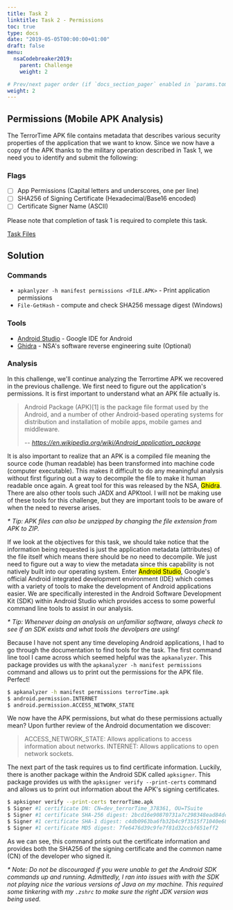 ```yaml
---
title: Task 2
linktitle: Task 2 - Permissions
toc: true
type: docs
date: "2019-05-05T00:00:00+01:00"
draft: false
menu:
  nsaCodebreaker2019:
    parent: Challenge
    weight: 2

# Prev/next pager order (if `docs_section_pager` enabled in `params.toml`)
weight: 2
---
```


## Permissions (Mobile APK Analysis)

The TerrorTime APK file contains metadata that describes various security properties of the application that we want to know. Since we now have a copy of the APK thanks to the military operation described in Task 1, we need you to identify and submit the following:

### Flags
- [ ] App Permissions (Capital letters and underscores, one per line)
- [ ] SHA256 of Signing Certificate (Hexadecimal/Base16 encoded)
- [ ] Certificate Signer Name (ASCII)

Please note that completion of task 1 is required to complete this task.

[Task Files](https://codebreaker.ltsnet.net/files/task2/terrortime.pcapng?1593563870)

## Solution

### Commands
- `apkanlyzer -h manifest permissions <FILE.APK>` - Print application permissions
- `File-GetHash` - compute and check SHA256 message digest (Windows)

### Tools
- [Android Studio](https://developer.android.com/studio) - Google IDE for Android
- [Ghidra](https://ghidra-sre.org/) - NSA's software reverse engineering suite (Optional)

### Analysis
In this challenge, we'll continue analyzing the Terrortime APK we recovered in the previous challenge. We first need to figure out the application's permissions. It is first important to understand what an APK file actually is. 

>  Android Package (APK)[1] is the package file format used by the Android, and a number of other Android-based operating systems for distribution and installation of mobile apps, mobile games and middleware.
>
> -- <cite>https://en.wikipedia.org/wiki/Android_application_package</cite>

It is also important to realize that an APK is a compiled file meaning the source code (human readable) has been transformed into machine code (computer executable). This makes it difficult to do any meaningful analysis without first figuring out a way to decompile the file to make it human readable once again. A great tool for this was released by the NSA, <mark>Ghidra</mark>. There are also other tools such JADX and APKtool. I will not be making use of these tools for this challenge, but they are important tools to be aware of when the need to reverse arises.

*\* Tip: APK files can also be unzipped by changing the file extension from APK to ZIP.*

If we look at the objectives for this task, we should take notice that the information being requested 
is just the application metadata (attributes) of the file itself which means there should be no need to decompile. We just need to figure out a way to view the metadata since this capability is not natively built into our operating system. Enter <mark>Android Studio</mark>, Google's official Android integrated development environment (IDE) which comes with a variety of tools to make the development of Android applications easier. We are specifically interested in the Android Software Development Kit (SDK) within Android Studio which provides access to some powerful command line tools to assist in our analysis. 

*\* Tip: Whenever doing an analysis on unfamiliar software, always check to see if an SDK exists and what tools the devolpers are using!*

Because I have not spent any time developing Android applications, I had to go through the documentation to find tools for the task. The first command line tool I came across which seemed helpful was the `apkanalyzer`. This package provides us with the `apkanalyzer -h manifest permissions` command and allows us to print out the permissions for the APK file. Perfect!

```bash
$ apkanalyzer -h manifest permissions terrorTime.apk
$ android.permission.INTERNET
$ android.permission.ACCESS_NETWORK_STATE
```

We now have the APK permissions, but what do these permissions actually mean? Upon further review of the Android documentation we discover:

>ACCESS_NETWORK_STATE: Allows applications to access information about networks.
>INTERNET: Allows applications to open network sockets.

The next part of the task requires us to find certificate information. Luckily, there is another package within the Android SDK called `apksigner`. This package provides us with the `apksigner verify --print-certs` command and allows us to print out information about the APK's signing certificates.

```bash
$ apksigner verify --print-certs terrorTime.apk
$ Signer #1 certificate DN: CN=dev_terrorTime_378361, OU=TSuite
$ Signer #1 certificate SHA-256 digest: 2bcd16e90870731a7c298348ead84dc8403d16c63509b36fbc26e469fa697961
$ Signer #1 certificate SHA-1 digest: c4db0963ba6fb32b4c9f3515f71040e68f670685
$ Signer #1 certificate MD5 digest: 7fe6476d39c9fe7f81d32ccbf651eff2
```

As we can see, this command prints out the certificate information and provides both the SHA256 of the signing certificate and the common name (CN) of the developer who signed it.

*\* Note: Do not be discouraged if you were unable to get the Android SDK commands up and running. Admittedly, I ran into issues with with the SDK not playing nice the various versions of Java on my machine. This required some tinkering with my `.zshrc` to make sure the right JDK version was being used.*